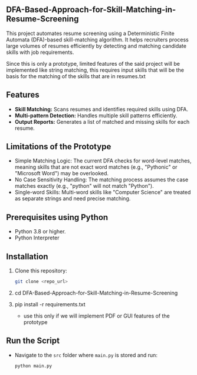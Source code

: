 ## DFA-Based-Approach-for-Skill-Matching-in-Resume-Screening
This project automates resume screening using a Deterministic Finite Automata (DFA)-based skill-matching algorithm. It helps recruiters process large volumes of resumes efficiently by detecting and matching candidate skills with job requirements.

Since this is only a prototype, limited features of the said project will be implemented like string matching, this requires input skills that will be the basis for the matching of the skills that are in resumes.txt

## Features
- **Skill Matching:** Scans resumes and identifies required skills using DFA.
- **Multi-pattern Detection:** Handles multiple skill patterns efficiently.
- **Output Reports:** Generates a list of matched and missing skills for each resume.


## Limitations of the Prototype
- Simple Matching Logic: The current DFA checks for word-level matches, meaning skills that are not exact word matches (e.g., "Pythonic" or "Microsoft Word") may be overlooked.
- No Case Sensitivity Handling: The matching process assumes the case matches exactly (e.g., "python" will not match "Python").
- Single-word Skills: Multi-word skills like "Computer Science" are treated as separate strings and need precise matching.


## Prerequisites using Python
- Python 3.8 or higher.
- Python Interpreter

## Installation
1. Clone this repository:
   ```bash
   git clone <repo_url>
   
2.  cd DFA-Based-Approach-for-Skill-Matching-in-Resume-Screening
  
3. pip install -r requirements.txt
   - use this only if we will implement PDF or GUI features of the prototype
  
   

## Run the Script
   - Navigate to the `src` folder where `main.py` is stored and run:
     ```bash
     python main.py
     

